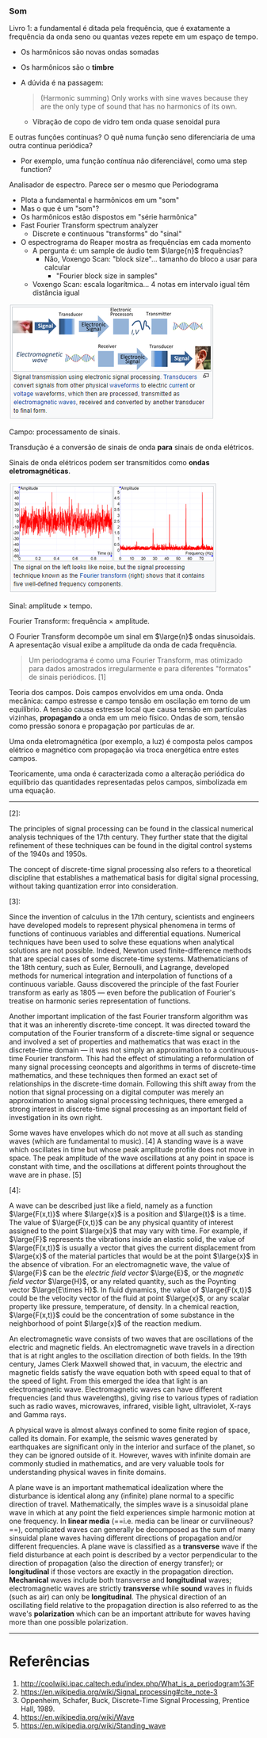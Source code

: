 ### Som

Livro 1: a fundamental é ditada pela frequência, que é exatamente a frequência da onda seno ou quantas vezes repete em um espaço de tempo.

- Os harmônicos são novas ondas somadas

- Os harmônicos são o **timbre**

- A dúvida é na passagem:

  > (Harmonic summing) Only works with sine waves because they are the only type of sound that has no harmonics of its own.

  - Vibração de copo de vidro tem onda quase senoidal pura

E outras funções contínuas? O quê numa função seno diferenciaria de uma outra contínua periódica?

- Por exemplo, uma função contínua não diferenciável, como uma step function?

Analisador de espectro. Parece ser o mesmo que Periodograma

- Plota a fundamental e harmônicos em um "som"
- Mas o que é um "som"?
- Os harmônicos estão dispostos em "série harmônica"
- Fast Fourier Transform spectrum analyzer
  - Discrete e continuous "transforms" do "sinal"
- O espectrograma do Reaper mostra as frequências em cada momento
  - A pergunta é: um sample de áudio tem $\large{n}$ frequências?
    - Não, Voxengo Scan: "block size"... tamanho do bloco a usar para calcular
      - "Fourier block size in samples"
  - Voxengo Scan: escala logarítmica... 4 notas em intervalo igual têm distância igual

![image-20201204042703628](image-20201204042703628-1607071918541.png)

Campo: processamento de sinais.

Transdução é a conversão de sinais de onda **para** sinais de onda elétricos.

Sinais de onda elétricos podem ser transmitidos como **ondas eletromagnéticas**.

![image-20201204043019614](image-20201204043019614-1607071918542.png)

Sinal: amplitude $\times$ tempo.

Fourier Transform: frequência $\times$ amplitude.

O Fourier Transform decompõe um sinal em $\large{n}$ ondas sinusoidais. A apresentação visual exibe a amplitude da onda de cada frequência.

> Um periodograma é como uma Fourier Transform, mas otimizado para dados amostrados irregularmente e para diferentes "formatos" de sinais periódicos. [1]

Teoria dos campos. Dois campos envolvidos em uma onda. Onda mecânica: campo estresse e campo tensão em oscilação em torno de um equilíbrio. A tensão causa estresse local que causa tensão em partículas vizinhas, **propagando** a onda em um meio físico. Ondas de som, tensão como pressão sonora e propagação por partículas de ar.

Uma onda eletromagnética (por exemplo, a luz) é composta pelos campos elétrico e magnético com propagação via troca energética entre estes campos.

Teoricamente, uma onda é caracterizada como a alteração periódica do equilíbrio das quantidades representadas pelos campos, simbolizada em uma equação.

---

\[2\]:

The principles of signal processing can be found in the classical numerical analysis techniques of the 17th century. They further state that the digital refinement of these techniques can be found in the digital control systems of the 1940s and 1950s.

The concept of discrete-time signal processing also refers to a theoretical discipline that establishes a mathematical basis for digital signal processing, without taking quantization error into consideration.

\[3\]:

Since the invention of calculus in the 17th century, scientists and engineers have developed models to represent physical phenomena in terms of functions of continuous variables and differential equations. Numerical techniques have been used to solve these equations when analytical solutions are not possible. Indeed, Newton used finite-difference methods that are special cases of some discrete-time systems. Mathematicians of the 18th century, such as Euler, Bernoulli, and Lagrange, developed methods for numerical integration and interpolation of functions of a continuous variable. Gauss discovered the principle of the fast Fourier transform as early as 1805 &mdash; even before the publication of Fourier's treatise on harmonic series representation of functions.

Another important implication of the fast Fourier transform algorithm was that it was an inherently discrete-time concept. It was directed toward the computation of the Fourier transform of a discrete-time signal or sequence and involved a set of properties and mathematics that was exact in the discrete-time domain &mdash; it was not simply an approximation to a continuous-time Fourier transform. This had the effect of stimulating a reformulation of many signal processing ceoncepts and algorithms in terms of discrete-time mathematics, and these techniques then formed an exact set of relationships in the discrete-time domain. Following this shift away from the notion that signal processing on a digital computer was merely an approximation to analog signal processing techniques, there emerged a strong interest in discrete-time signal processing as an important field of investigation in its own right.

Some waves have envelopes which do not move at all such as standing waves (which are fundamental to music). [4] A standing wave is a wave which oscillates in time but whose peak amplitude profile does not move in space. The peak amplitude of the wave oscillations at any point in space is constant with time, and the oscillations at different points throughout the wave are in phase. [5]

\[4\]:

A wave can be described just like a field, namely as a function $\large{F(x,t)}$ where $\large{x}$ is a position and $\large{t}$ is a time. The value of $\large{F(x,t)}$ can be any physical quantity of interest assigned to the point $\large{x}$ that may vary with time. For example, if $\large{F}$ represents the vibrations inside an elastic solid, the value of $\large{F(x,t)}$ is usually a vector that gives the current displacement from $\large{x}$ of the material particles that would be at the point $\large{x}$ in the absence of vibration. For an electromagnetic wave, the value of $\large{F}$ can be the *electric field vector* $\large{E}$, or the *magnetic field vector* $\large{H}$, or any related quantity, such as the Poynting vector $\large{E\times H}$. In fluid dynamics, the value of $\large{F(x,t)}$ could be the velocity vector of the fluid at point $\large{x}$, or any scalar property like pressure, temperature, of density. In a chemical reaction, $\large{F(x,t)}$ could be the concentration of some substance in the neighborhood of point $\large{x}$ of the reaction medium.

An electromagnetic wave consists of two waves that are oscillations of the electric and magnetic fields. An electromagnetic wave travels in a direction that is at right angles to the oscillation direction of both fields. In the 19th century, James Clerk Maxwell showed that, in vacuum, the electric and magnetic fields satisfy the wave equation both with speed equal to that of the speed of light. From this emerged the idea that light is an electromagnetic wave. Electromagnetic waves can have different frequencies (and thus wavelengths), giving rise to various types of radiation such as radio waves, microwaves, infrared, visible light, ultraviolet, X-rays and Gamma rays.

A physical wave is almost always confined to some finite region of space, called its domain. For example, the seismic waves generated by earthquakes are significant only in the interior and surface of the planet, so they can be ignored outside of it. However, waves with infinite domain are commonly studied in mathematics, and are very valuable tools for understanding physical waves in finite domains.

A plane wave is an important mathematical idealization where the disturbance is identical along any (infinite) plane normal to a specific direction of travel. Mathematically, the simples wave is a sinusoidal plane wave in which at any point the field experiences simple harmonic motion at one frequency. In **linear media** (==i.e. media can be linear or curvilineous?==), complicated waves can generally be decomposed as the sum of many sinsuidal plane waves having different directions of propagation and/or different frequencies. A plane wave is classified as a **transverse** wave if the field disturbance at each point is described by a vector perpendicular to the direction of propagation (also the direction of energy transfer); or **longitudinal** if those vectors are exactly in the propagation direction. **Mechanical** waves include both transverse and **longitudinal** waves; electromagnetic waves are strictly **transverse** while **sound** waves in fluids (such as air) can only be **longitudinal**. The physical direction of an oscillating field relative to the propagation direction is also referred to as the wave's **polarization** which can be an important attribute for waves having more than one possible polarization.

---

# Referências

1. http://coolwiki.ipac.caltech.edu/index.php/What_is_a_periodogram%3F
2. https://en.wikipedia.org/wiki/Signal_processing#cite_note-3
3. Oppenheim, Schafer, Buck, Discrete-Time Signal Processing, Prentice Hall, 1989.
4. https://en.wikipedia.org/wiki/Wave
5. https://en.wikipedia.org/wiki/Standing_wave